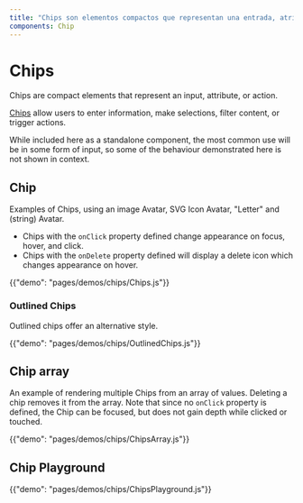 ```yaml
---
title: "Chips son elementos compactos que representan una entrada, atributo, o accion.\nChips le permiten a los usuarios entrar informacion, escoger de una seleccion, filtrar contenido, o activar acciones.\nAunque incluido como un componente individual, el uso mas comun sera en algun tipo de entrada de formulario, por lo cual parte del comportamiento demostrado aqui no se muestra en el contexto"
components: Chip
---
```

# Chips

<p class="description">Chips are compact elements that represent an input, attribute, or action.</p>

[Chips](https://material.io/design/components/chips.html) allow users to enter information, make selections, filter content, or trigger actions.

While included here as a standalone component, the most common use will be in some form of input, so some of the behaviour demonstrated here is not shown in context.

## Chip

Examples of Chips, using an image Avatar, SVG Icon Avatar, "Letter" and (string) Avatar.

- Chips with the `onClick` property defined change appearance on focus, hover, and click.
- Chips with the `onDelete` property defined will display a delete icon which changes appearance on hover.

{{"demo": "pages/demos/chips/Chips.js"}}

### Outlined Chips

Outlined chips offer an alternative style.

{{"demo": "pages/demos/chips/OutlinedChips.js"}}

## Chip array

An example of rendering multiple Chips from an array of values. Deleting a chip removes it from the array. Note that since no `onClick` property is defined, the Chip can be focused, but does not gain depth while clicked or touched.

{{"demo": "pages/demos/chips/ChipsArray.js"}}

## Chip Playground

{{"demo": "pages/demos/chips/ChipsPlayground.js"}}